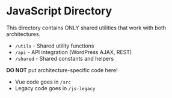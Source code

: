 # JavaScript Directory 
 
This directory contains ONLY shared utilities that work with both architectures. 
 
- `/utils` - Shared utility functions 
- `/api` - API integration (WordPress AJAX, REST) 
- `/shared` - Shared constants and helpers 
 
**DO NOT** put architecture-specific code here! 
- Vue code goes in `/src` 
- Legacy code goes in `/js-legacy` 

